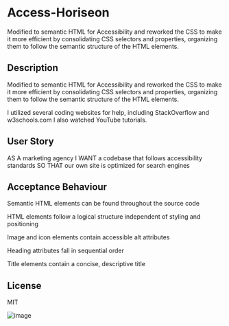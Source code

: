 # Access-Horiseon

Modified to semantic HTML for Accessibility and reworked the CSS to make it more efficient by consolidating CSS selectors and properties, organizing them to follow the semantic structure of the HTML elements.

## Description

Modified to semantic HTML for Accessibility and reworked the CSS to make it more efficient by consolidating CSS selectors and properties, organizing them to follow the semantic structure of the HTML elements.

I utilized several coding websites for help, including StackOverflow and w3schools.com I also watched YouTube tutorials.

## User Story

AS A marketing agency
I WANT a codebase that follows accessibility standards
SO THAT our own site is optimized for search engines

## Acceptance Behaviour

Semantic HTML elements can be found throughout the source code

HTML elements follow a logical structure independent of styling and positioning

Image and icon elements contain accessible alt attributes

Heading attributes fall in sequential order

Title elements contain a concise, descriptive title


## License
MIT

![image](https://user-images.githubusercontent.com/119673192/216667938-0309e69a-35a5-4cbf-b25d-79a27790d230.png)






